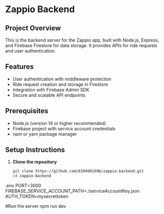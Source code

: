 # Zappio Backend

## Project Overview
This is the backend server for the Zappio app, built with Node.js, Express, and Firebase Firestore for data storage. It provides APIs for ride requests and user authentication.

## Features
- User authentication with middleware protection
- Ride request creation and storage in Firestore
- Integration with Firebase Admin SDK
- Secure and scalable API endpoints

## Prerequisites
- Node.js (version 14 or higher recommended)
- Firebase project with service account credentials
- npm or yarn package manager

## Setup Instructions

1. **Clone the repository**
   ```bash
   git clone https://github.com/6394981696/zappio-backend.git
   cd zappio-backend
.env
PORT=3000
FIREBASE_SERVICE_ACCOUNT_PATH=./serviceAccountKey.json
AUTH_TOKEN=mysecrettoken

#Run the server
npm run dev
